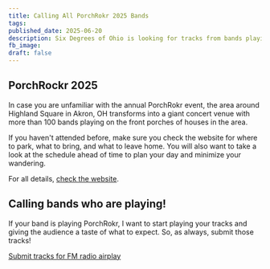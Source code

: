 ```yaml
---
title: Calling All PorchRokr 2025 Bands
tags: 
published_date: 2025-06-20
description: Six Degrees of Ohio is looking for tracks from bands playing in Akron Ohio's PorchRockr 2025 event on August 16, 2025
fb_image: 
draft: false
---
```

## PorchRockr 2025
In case you are unfamiliar with the annual PorchRokr event, the area around Highland Square in Akron, OH transforms into a giant concert venue with more than 100 bands playing on the front porches of houses in the area.

If you haven't attended before, make sure you check the website for where to park, what to bring, and what to leave home. You will also want to take a look at the schedule ahead of time to plan your day and minimize your wandering.

For all details, [check the website](https://www.highlandsquareakron.org).

## Calling bands who are playing!

If your band is playing PorchRokr, I want to start playing your tracks and giving the audience a taste of what to expect. So, as always, submit those tracks!

[Submit tracks for FM radio airplay](/page/how-to-submit/)